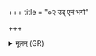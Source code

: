 +++
title = "०२ उद् एनं भगो"

+++
<details><summary>मूलम् (GR)</summary>

उद् एनं भगो अग्रभीद्  
उद् एनं सोमो अंशुमान् ।  
उद् एनं मरुतो देवा  
उद् इन्द्राग्नी स्वस्तये ॥
</details>